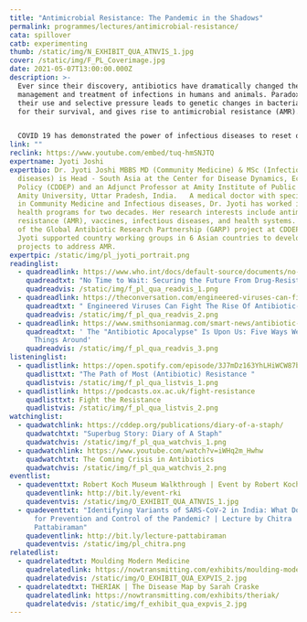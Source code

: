 ```yaml
---
title: "Antimicrobial Resistance: The Pandemic in the Shadows"
permalink: programmes/lectures/antimicrobial-resistance/
cata: spillover
catb: experimenting
thumb: /static/img/N_EXHIBIT_QUA_ATNVIS_1.jpg
cover: /static/img/F_PL_Coverimage.jpg
date: 2021-05-07T13:00:00.000Z
description: >-
  Ever since their discovery, antibiotics have dramatically changed the
  management and treatment of infections in humans and animals. Paradoxically,
  their use and selective pressure leads to genetic changes in bacteria critical
  for their survival, and gives rise to antimicrobial resistance (AMR).


  COVID 19 has demonstrated the power of infectious diseases to reset our lives, and unless AMR is tackled urgently, the antibiotics we take for granted today will be unavailable to the future generations to come. This talk will show how AMR has reached pandemic proportions, and cover a range of topics, questions, and concerns regarding the same.
link: ""
reclink: https://www.youtube.com/embed/tuq-hmSNJTQ
expertname: Jyoti Joshi
expertbio: Dr. Jyoti Joshi MBBS MD (Community Medicine) & MSc (Infectious
  diseases) is Head - South Asia at the Center for Disease Dynamics, Economics &
  Policy (CDDEP) and an Adjunct Professor at Amity Institute of Public Health,
  Amity University, Uttar Pradesh, India.   A medical doctor with specialization
  in Community Medicine and Infectious diseases, Dr. Jyoti has worked in public
  health programs for two decades. Her research interests include antimicrobial
  resistance (AMR), vaccines, infectious diseases, and health systems. As part
  of the Global Antibiotic Research Partnership (GARP) project at CDDEP, Dr.
  Jyoti supported country working groups in 6 Asian countries to develop
  projects to address AMR.
expertpic: /static/img/pl_jyoti_portrait.png
readinglist:
  - quadreadlink: https://www.who.int/docs/default-source/documents/no-time-to-wait-securing-the-future-from-drug-resistant-infections-en.pdf?sfvrsn=5b424d7_6
    quadreadtxt: "No Time to Wait: Securing the Future From Drug-Resistant Infections"
    quadreadvis: /static/img/f_pl_qua_readvis_1.png
  - quadreadlink: https://theconversation.com/engineered-viruses-can-fight-the-rise-of-antibiotic-resistant-bacteria-154337
    quadreadtxt: " Engineered Viruses Can Fight The Rise Of Antibiotic-Resistant Bacteria"
    quadreadvis: /static/img/f_pl_qua_readvis_2.png
  - quadreadlink: https://www.smithsonianmag.com/smart-news/antibiotic-apocalypse-upon-us-five-ways-we-can-turn-things-around-1-180959188/
    quadreadtxt: ' The "Antibiotic Apocalypse" Is Upon Us: Five Ways We Can Turn
      Things Around'
    quadreadvis: /static/img/f_pl_qua_readvis_3.png
listeninglist:
  - quadlistlink: https://open.spotify.com/episode/3J7mDz163YhLHiWCW87b9X
    quadlisttxt: "The Path of Most (Antibiotic) Resistance "
    quadlistvis: /static/img/f_pl_qua_listvis_1.png
  - quadlistlink: https://podcasts.ox.ac.uk/fight-resistance
    quadlisttxt: Fight the Resistance
    quadlistvis: /static/img/f_pl_qua_listvis_2.png
watchinglist:
  - quadwatchlink: https://cddep.org/publications/diary-of-a-staph/
    quadwatchtxt: "Superbug Story: Diary of A Staph"
    quadwatchvis: /static/img/f_pl_qua_watchvis_1.png
  - quadwatchlink: https://www.youtube.com/watch?v=iWHq2m_Hwhw
    quadwatchtxt: The Coming Crisis in Antibiotics
    quadwatchvis: /static/img/f_pl_qua_watchvis_2.png
eventlist:
  - quadeventtxt: Robert Koch Museum Walkthrough | Event by Robert Koch Institute
    quadeventlink: http://bit.ly/event-rki
    quadeventvis: /static/img/O_EXHIBIT_QUA_ATNVIS_1.jpg
  - quadeventtxt: "Identifying Variants of SARS-CoV-2 in India: What Does It Mean
      for Prevention and Control of the Pandemic? | Lecture by Chitra
      Pattabiraman"
    quadeventlink: http://bit.ly/lecture-pattabiraman
    quadeventvis: /static/img/pl_chitra.png
relatedlist:
  - quadrelatedtxt: Moulding Modern Medicine
    quadrelatedlink: https://nowtransmitting.com/exhibits/moulding-modern-medicine/
    quadrelatedvis: /static/img/O_EXHIBIT_QUA_EXPVIS_2.jpg
  - quadrelatedtxt: THERIAK | The Disease Map by Sarah Craske
    quadrelatedlink: https://nowtransmitting.com/exhibits/theriak/
    quadrelatedvis: /static/img/f_exhibit_qua_expvis_2.jpg
---
```

